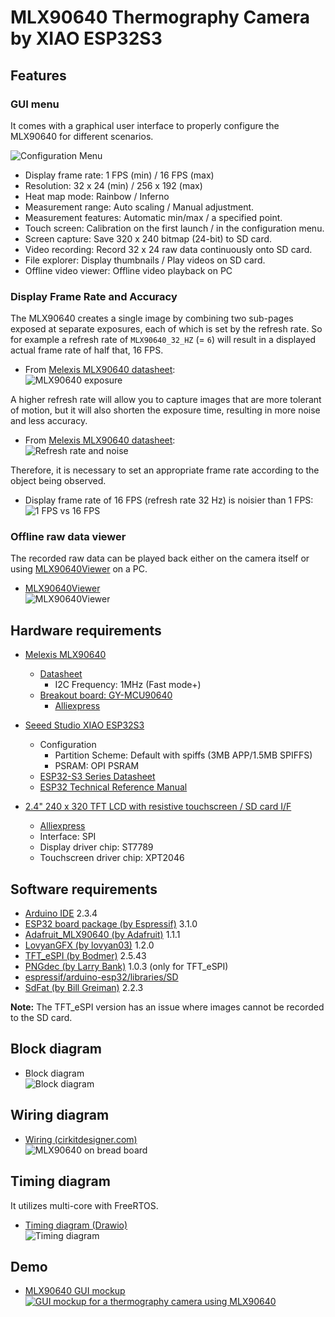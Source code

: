# MLX90640 Thermography Camera by XIAO ESP32S3

## Features

### GUI menu

It comes with a graphical user interface to properly configure the MLX90640 for different scenarios.

![Configuration Menu](images/MLX90640-menu.jpg)

- Display frame rate: 1 FPS (min) / 16 FPS (max)
- Resolution: 32 x 24 (min) / 256 x 192 (max)
- Heat map mode: Rainbow / Inferno
- Measurement range: Auto scaling / Manual adjustment.
- Measurement features: Automatic min/max / a specified point.
- Touch screen: Calibration on the first launch / in the configuration menu.
- Screen capture: Save 320 x 240 bitmap (24-bit) to SD card.
- Video recording: Record 32 x 24 raw data continuously onto SD card.
- File explorer: Display thumbnails / Play videos on SD card.
- Offline video viewer: Offline video playback on PC

### Display Frame Rate and Accuracy

The MLX90640 creates a single image by combining two sub-pages exposed at separate exposures, each of which is set by the refresh rate. So for example a refresh rate of `MLX90640_32_HZ` (= `6`) will result in a displayed actual frame rate of half that, 16 FPS.

- From [Melexis MLX90640 datasheet][2]:  
  ![MLX90640 exposure](images/MLX90640-refresh-rate.jpg)

A higher refresh rate will allow you to capture images that are more tolerant of motion, but it will also shorten the exposure time, resulting in more noise and less accuracy.

- From [Melexis MLX90640 datasheet][2]:  
  ![Refresh rate and noise](images/MLX90640-noise.jpg)

Therefore, it is necessary to set an appropriate frame rate according to the object being observed.

- Display frame rate of 16 FPS (refresh rate 32 Hz) is noisier than 1 FPS:  
  ![1 FPS vs 16 FPS](images/MLX90640-noise-comparison.jpg)

### Offline raw data viewer

The recorded raw data can be played back either on the camera itself or using [MLX90640Viewer][18] on a PC.

- [MLX90640Viewer][18]  
  ![MLX90640Viewer](images/MLX90640Viewer.gif)

## Hardware requirements

- [Melexis MLX90640][1]
  - [Datasheet][2]
    - I2C Frequency: 1MHz (Fast mode+)
  - [Breakout board: GY-MCU90640][3]
    - [Alliexpress][4]

- [Seeed Studio XIAO ESP32S3][5]
  - Configuration
    - Partition Scheme: Default with spiffs (3MB APP/1.5MB SPIFFS)
    - PSRAM: OPI PSRAM
  - [ESP32-S3 Series Datasheet][6]
  - [ESP32 Technical Reference Manual][7]

- [2.4" 240 x 320 TFT LCD with resistive touchscreen / SD card I/F][8]
  - [Alliexpress][9]
  - Interface: SPI
  - Display driver chip: ST7789
  - Touchscreen driver chip: XPT2046

## Software requirements

- [Arduino IDE][10] 2.3.4
- [ESP32 board package (by Espressif)][11] 3.1.0
- [Adafruit_MLX90640 (by Adafruit)][12] 1.1.1
- [LovyanGFX (by lovyan03)][13] 1.2.0
- [TFT_eSPI (by Bodmer)][14] 2.5.43
- [PNGdec (by Larry Bank)][15] 1.0.3 (only for TFT_eSPI)
- [espressif/arduino-esp32/libraries/SD][16]
- [SdFat (by Bill Greiman)][17] 2.2.3

**Note:** The TFT_eSPI version has an issue where images cannot be recorded to the SD card.

## Block diagram

- Block diagram  
  ![Block diagram](images/BlockDiagram.jpg)

## Wiring diagram

- [Wiring (cirkitdesigner.com)](https://app.cirkitdesigner.com/project/837fd6ec-a7d8-4381-a41f-4b953adefee0 "Cirkit Designer IDE")  
  ![MLX90640 on bread board](images/MLX90640-XIAO-ESP32.jpg)

## Timing diagram

It utilizes multi-core with FreeRTOS.

- [Timing diagram (Drawio)](https://drive.google.com/file/d/1W-xelIn-PvofRw0Ya43I02ksVurOTiDk/view?usp=sharing)  
  ![Timing diagram](images/TimingDiagram.png)

## Demo

- [MLX90640 GUI mockup][19]  
  [![GUI mockup for a thermography camera using MLX90640](images/GUI-mockup.jpg)](https://youtu.be/9El-2NYCDNU "GUI mockup for a thermography camera using MLX90640 - YouTube")

[1]: https://www.melexis.com/en/product/MLX90640/Far-Infrared-Thermal-Sensor-Array "Far Infrared Thermal Sensor Array (32x24 RES) I Melexis"

[2]: https://www.melexis.com/en/documents/documentation/datasheets/datasheet-mlx90640 "Datasheet for MLX90640 I Melexis"

[3]: https://github.com/vvkuryshev/GY-MCU90640-RPI-Python/blob/master/GY_MCU9064%20user%20manual%20v1.pdf "vvkuryshev/GY-MCU90640-RPI-Python: The script to connect the thermal image module GY-MCU90640 to Raspberry Pi."

[4]: https://www.aliexpress.com/item/1005006674751991.html

[5]: https://wiki.seeedstudio.com/xiao_esp32s3_getting_started/ "Getting Started with Seeed Studio XIAO ESP32S3 (Sense) - Seeed Studio Wiki"

[6]: https://www.espressif.com/sites/default/files/documentation/esp32-s3_datasheet_en.pdf

[7]: https://www.espressif.com/sites/default/files/documentation/esp32_technical_reference_manual_en.pdf

[8]: http://www.lcdwiki.com/2.4inch_SPI_Module_ILI9341_SKU:MSP2402 "2.4inch SPI Module ILI9341 SKU:MSP2402 - LCD wiki"

[9]: https://www.aliexpress.com/item/1005006198656280.html

[10]: https://www.arduino.cc/en/software "Software - Arduino"

[11]: https://github.com/espressif/arduino-esp32 "espressif/arduino-esp32: Arduino core for the ESP32"

[12]: https://github.com/adafruit/Adafruit_MLX90640 "adafruit/Adafruit_MLX90640: MLX90640 library functions"

[13]: https://github.com/lovyan03/LovyanGFX "lovyan03/LovyanGFX: SPI LCD graphics library for ESP32 (ESP-IDF/ArduinoESP32) / ESP8266 (ArduinoESP8266) / SAMD51(Seeed ArduinoSAMD51)"

[14]: https://github.com/Bodmer/TFT_eSPI "Bodmer/TFT_eSPI: Arduino and PlatformIO IDE compatible TFT library optimised for the Raspberry Pi Pico (RP2040), STM32, ESP8266 and ESP32 that supports different driver chips"

[15]: https://github.com/bitbank2/PNGdec "bitbank2/PNGdec: An optimized PNG decoder suitable for microcontrollers and PCs"

[16]: https://github.com/espressif/arduino-esp32/tree/master/libraries/SD "arduino-esp32/libraries/SD at master · espressif/arduino-esp32"

[17]: https://github.com/greiman/SdFat "greiman/SdFat: Arduino FAT16/FAT32 exFAT Library"

[18]: https://github.com/embedded-kiddie/MLX90640Viewer "embedded-kiddie/MLX90640Viewer: MLX90640 Raw Filer Viewer"

[19]: https://github.com/embedded-kiddie/Arduino-XIAO-ESP32/tree/main/MLX90640_GUI_mockup "Arduino-XIAO-ESP32/MLX90640_GUI_mockup at main · embedded-kiddie/Arduino-XIAO-ESP32"
